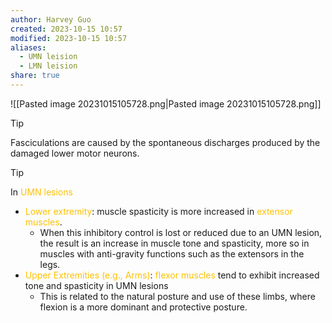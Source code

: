 ```yaml
---
author: Harvey Guo
created: 2023-10-15 10:57
modified: 2023-10-15 10:57
aliases:
  - UMN leision
  - LMN leision
share: true
---
```

![[Pasted image 20231015105728.png|Pasted image 20231015105728.png]]
>[!tip] 
>Fasciculations are caused by the spontaneous discharges produced by the damaged lower motor neurons.

>[!tip] 
>In <font color="#ffc000">UMN lesions</font>
>- <font color="#ffc000">Lower extremity</font>: muscle spasticity is more increased in <font color="#ffc000">extensor muscles</font>.
>	- When this inhibitory control is lost or reduced due to an UMN lesion, the result is an increase in muscle tone and spasticity, more so in muscles with anti-gravity functions such as the extensors in the legs.
>- <font color="#ffc000">Upper Extremities (e.g., Arms)</font>: <font color="#ffc000">flexor muscles</font> tend to exhibit increased tone and spasticity in UMN lesions
>	- This is related to the natural posture and use of these limbs, where flexion is a more dominant and protective posture.